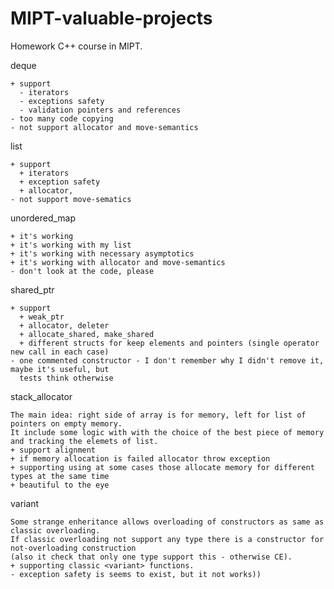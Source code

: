 # MIPT-valuable-projects

Homework C++ course in MIPT.

deque

    + support 
      - iterators
      - exceptions safety
      - validation pointers and references
    - too many code copying
    - not support allocator and move-semantics

list

    + support 
      + iterators
      + exception safety
      + allocator,
    - not support move-sematics
  
unordered_map

    + it's working
    + it's working with my list
    + it's working with necessary asymptotics
    + it's working with allocator and move-semantics
    - don't look at the code, please
    
shared_ptr

    + support
      + weak_ptr
      + allocator, deleter
      + allocate_shared, make_shared
      + different structs for keep elements and pointers (single operator new call in each case)
    - one commented constructor - I don't remember why I didn't remove it, maybe it's useful, but
      tests think otherwise
    
stack_allocator

    The main idea: right side of array is for memory, left for list of pointers on empty memory. 
    It include some logic with with the choice of the best piece of memory and tracking the elemets of list.
    + support alignment
    + if memory allocation is failed allocator throw exception
    + supporting using at some cases those allocate memory for different types at the same time
    + beautiful to the eye
    
variant

    Some strange enheritance allows overloading of constructors as same as classic overloading. 
    If classic overloading not support any type there is a constructor for not-overloading construction 
    (also it check that only one type support this - otherwise CE).
    + supporting classic <variant> functions.
    - exception safety is seems to exist, but it not works))
